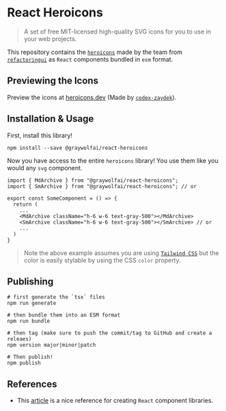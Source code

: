 # React Heroicons
> A set of free MIT-licensed high-quality SVG icons for you to use in your web projects.

This repository contains the [`heroicons`](https://github.com/refactoringui/heroicons) made by the team from [`refactoringui`](https://refactoringui.com/) as `React` components bundled in `esm` format.

## Previewing the Icons
Preview the icons at [heroicons.dev](https://heroicons.dev) (Made by [`codex-zaydek`](https://github.com/codex-zaydek)).

## Installation & Usage
First, install this library!
```
npm install --save @graywolfai/react-heroicons
```

Now you have access to the entire `heroicons` library! You use them like you would any `svg` component.
```tsx
import { MdArchive } from "@graywolfai/react-heroicons";
import { SmArchive } from "@graywolfai/react-heroicons"; // or

export const SomeComponent = () => {
  return (
    ...
    <MdArchive className="h-6 w-6 text-gray-500"></MdArchive>
    <SmArchive className="h-6 w-6 text-gray-500"></SmArchive> // or
    ...
  )
}
```

> Note the above example assumes you are using [`Tailwind CSS`](https://tailwindcss.com/) but the color is easily stylable by using the CSS `color` property.

## Publishing
```
# first generate the `tsx` files
npm run generate

# then bundle them into an ESM format
npm run bundle

# then tag (make sure to push the commit/tag to GitHub and create a releaes)
npm version major|minor|patch

# Then publish!
npm publish
```

## References
- This [article](http://nicolasgallagher.com/making-svg-icon-libraries-for-react-apps/) is a nice reference for creating `React` component libraries.

